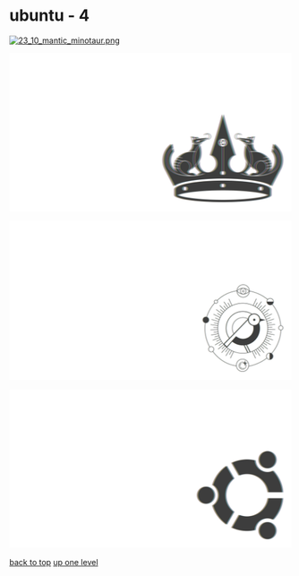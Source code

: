 # ubuntu - 4
[![23_10_mantic_minotaur.png](https://raw.githubusercontent.com/buckmanc/wallpapers/main/terminal/chromatic%20aberration/little/ubuntu/23_10_mantic_minotaur.png "23_10_mantic_minotaur.png")](https://raw.githubusercontent.com/buckmanc/wallpapers/main/terminal/chromatic%20aberration/little/ubuntu/23_10_mantic_minotaur.png)

[![24_04_noble_numbat.png](https://raw.githubusercontent.com/buckmanc/wallpapers/main/terminal/chromatic%20aberration/little/ubuntu/24_04_noble_numbat.png "24_04_noble_numbat.png")](https://raw.githubusercontent.com/buckmanc/wallpapers/main/terminal/chromatic%20aberration/little/ubuntu/24_04_noble_numbat.png)

[![24_10_oracular_oriole.png](https://raw.githubusercontent.com/buckmanc/wallpapers/main/terminal/chromatic%20aberration/little/ubuntu/24_10_oracular_oriole.png "24_10_oracular_oriole.png")](https://raw.githubusercontent.com/buckmanc/wallpapers/main/terminal/chromatic%20aberration/little/ubuntu/24_10_oracular_oriole.png)

[![ubuntu_circle_of_friends_old.png](https://raw.githubusercontent.com/buckmanc/wallpapers/main/terminal/chromatic%20aberration/little/ubuntu/ubuntu_circle_of_friends_old.png "ubuntu_circle_of_friends_old.png")](https://raw.githubusercontent.com/buckmanc/wallpapers/main/terminal/chromatic%20aberration/little/ubuntu/ubuntu_circle_of_friends_old.png)



[back to top](#)
[up one level](/terminal/chromatic%20aberration/little/README.MD)
